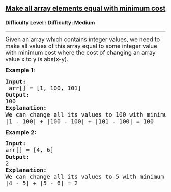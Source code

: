 <h2><a href="https://www.geeksforgeeks.org/make-array-elements-equal-minimum-cost/">Make all array elements equal with minimum cost</a></h2><h3>Difficulty Level : Difficulty: Medium</h3><hr><div class="problems_problem_content__Xm_eO"><p><span style="font-size: 18px;"><span style="font-size: 18px;">Given an array which contains integer values, we need to make all values of this array equal to some integer value with minimum cost where the cost of changing an array value x to y is abs(x-y). </span></span></p>
<p><span style="font-size: 18px;"><strong>Example 1:</strong></span></p>
<pre><span style="font-size: 18px;"><strong>Input:
</strong> arr[] = [1, 100, 101]
<strong>Output:
</strong>100<strong>
Explanation:
</strong>We can change all its values to 100 with minimum cost,
|1 - 100| + |100 - 100| + |101 - 100| = 100<br></span></pre>
<p><span style="font-size: 18px;"><strong>Example 2:</strong></span></p>
<pre><span style="font-size: 18px;"><strong>Input:
</strong>arr[] = [4, 6]
<strong>Output:
</strong>2<strong>
Explanation:
</strong>We can change all its values to 5 with minimum cost,
|4 - 5| + |5 - 6| = 2</span></pre>
